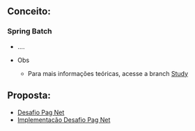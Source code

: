 ## Conceito:
  ### Spring Batch
  - ....
    
  - Obs
    - Para mais informações teóricas, acesse a branch [Study](https://github.com/EullerHenrique/api_pagamento_spring_batch_2025/tree/study)

## Proposta:
  - [Desafio Pag Net](https://github.com/Pagnet/desafio-back-end)
  - [Implementacão Desafio Pag Net](https://www.youtube.com/playlist?list=PLiFLtuN04BS1c-JvhKFxYyeD-GVtnwUcx)
